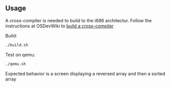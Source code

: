 ## Usage
A cross-compiler is needed to build to the i686 architectur. Follow the instructions at OSDevWiki to [build a cross-compiler](https://wiki.osdev.org/GCC_Cross-Compiler)

Build:
```bash
./build.sh
```
Test on qemu:
```bash
./qemu.sh
```

Expected behavior is a screen displaying a reversed array and then a sorted array
